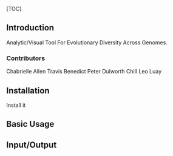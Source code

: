 [TOC]

## Introduction
Analytic/Visual Tool For Evolutionary Diversity Across Genomes.
### Contributors
Chabrielle Allen
Travis Benedict
Peter Dulworth
Chill Leo
Luay

## Installation
Install it

## Basic Usage

## Input/Output
